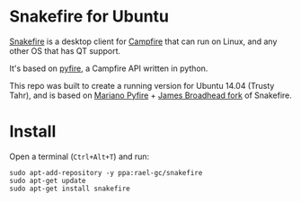 Snakefire for Ubuntu
===================================

[Snakefire](http://snakefire.org) is a desktop client for [Campfire](https://campfirenow.com/) that can run on Linux, and any other OS that has QT support.

It's based on [pyfire](https://github.com/mariano/pyfire), a Campfire API written in python.

This repo was built to create a running version for Ubuntu 14.04 (Trusty Tahr), and is based on [Mariano Pyfire](https://github.com/mariano/pyfire) + [James Broadhead fork](https://github.com/jamesbroadhead/snakefire) of Snakefire.

# Install

Open a terminal (`Ctrl+Alt+T`) and run:

```term
sudo apt-add-repository -y ppa:rael-gc/snakefire
sudo apt-get update
sudo apt-get install snakefire
```
